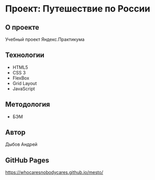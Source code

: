 # Проект: Путешествие по России

## О проекте

Учебный проект Яндекс.Практикума

## Технологии

- HTML5
- CSS 3
- FlexBox
- Grid Layout
- JavaScript

## Методология

- БЭМ

## Автор

Дыбов Андрей

## GitHub Pages

https://whocaresnobodycares.github.io/mesto/
